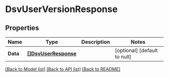 # DsvUserVersionResponse

## Properties
Name | Type | Description | Notes
------------ | ------------- | ------------- | -------------
**Data** | [**[]DsvUserResponse**](UserResponse.md) |  | [optional] [default to null]

[[Back to Model list]](../README.md#documentation-for-models) [[Back to API list]](../README.md#documentation-for-api-endpoints) [[Back to README]](../README.md)

